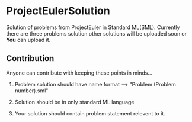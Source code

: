 # ProjectEulerSolution

Solution of problems from ProjectEuler in Standard ML(SML).
Currently there are three problems solution other solutions will be uploaded soon or **You** can upload it.

## Contribution

Anyone can contribute with keeping these points in minds...

1. Problem solution should have name format --> "Problem (Problem number).sml"

2. Solution should be in only standard ML language

3. Your solution should contain problem statement relevent to it.
